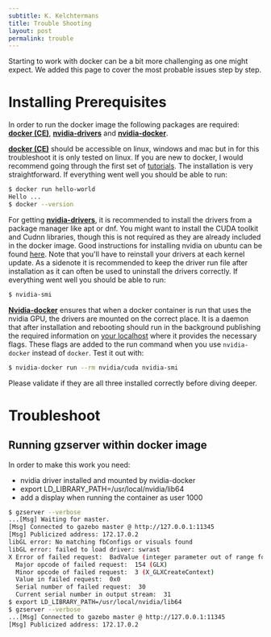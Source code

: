 ```yaml
---
subtitle: K. Kelchtermans
title: Trouble Shooting
layout: post
permalink: trouble
---
```


Starting to work with docker can be a bit more challenging as one might expect. We added this page to cover the most probable issues step by step. 

# Installing Prerequisites

In order to run the docker image the following packages are required: [**docker (CE)**](https://www.docker.com/get-docker "get-docker"), [**nvidia-drivers**](https://developer.nvidia.com/cuda-downloads) and [**nvidia-docker**](https://github.com/NVIDIA/nvidia-docker).

[**docker (CE)**](https://www.docker.com/get-docker "get-docker") should be accessible on linux, windows and mac but in for this troubleshoot it is only tested on linux. If you are new to docker, I would recommend going through the first set of [tutorials](https://docs.docker.com/get-started). The installation is very straightforward. If everything went well you should be able to run:
```bash
$ docker run hello-world
Hello ...
$ docker --version
``` 

For getting [**nvidia-drivers**](https://developer.nvidia.com/cuda-downloads), it is recommended to install the drivers from a package manager like apt or dnf. You might want to install the CUDA toolkit and Cudnn libraries, though this is not required as they are already included in the docker image. Good instructions for installing nvidia on ubuntu can be found [here](https://gist.github.com/wangruohui/df039f0dc434d6486f5d4d098aa52d07 "Install NVIDIA Driver and CUDA"). Note that you'll have to reinstall your drivers at each kernel update. As a sidenote it is recommended to keep the driver run file after installation as it can often be used to uninstall the drivers correctly.
If everything went well you should be able to run:
```bash
$ nvidia-smi
```

[**Nvidia-docker**](https://github.com/NVIDIA/nvidia-docker) ensures that when a docker container is run that uses the nvidia GPU, the drivers are mounted on the correct place. It is a daemon that after installation and rebooting should run in the background publishing the required information on [your localhost](http://localhost:3476/docker/cli) where it provides the necessary flags. These flags are added to the run command when you use `nvidia-docker` instead of `docker`. Test it out with:
```bash
$ nvidia-docker run --rm nvidia/cuda nvidia-smi
```

Please validate if they are all three installed correctly before diving deeper.


# Troubleshoot

## Running gzserver within docker image
In order to make this work you need:
* nvidia driver installed and mounted by nvidia-docker
* export LD_LIBRARY_PATH=/usr/local/nvidia/lib64
* add a display when running the container as user 1000
```bash
$ gzserver --verbose
...[Msg] Waiting for master.
[Msg] Connected to gazebo master @ http://127.0.0.1:11345
[Msg] Publicized address: 172.17.0.2
libGL error: No matching fbConfigs or visuals found
libGL error: failed to load driver: swrast
X Error of failed request:  BadValue (integer parameter out of range for operation)
  Major opcode of failed request:  154 (GLX)
  Minor opcode of failed request:  3 (X_GLXCreateContext)
  Value in failed request:  0x0
  Serial number of failed request:  30
  Current serial number in output stream:  31
$ export LD_LIBRARY_PATH=/usr/local/nvidia/lib64
$ gzserver --verbose
...[Msg] Connected to gazebo master @ http://127.0.0.1:11345
[Msg] Publicized address: 172.17.0.2
```

<!-- OLD TEXT NOT USED
Running the docker image with your home folder mounted and the local graphical session forwarded should not be more than a few lines:
{% highlight bash %}
# nvidia-docker ensures that the nvidia drivers is mounted with the correct version
# -e option sets the correct environment variable
# -v option mounts a directory locally to a directory in the docker container
# --name your container so that you can commit it later to an image for reuse
# add -it for interactive session
# bash demands a running bash shell
$ sudo docker run \
	--name container_name \
	-it \
	kkelchte/ros_gazebo_tensorflow \
	bash
root@somenumbers:/# id
	uid=0(root) gid=0(root) groups=0(root)
{% endhighlight %}

You should now be able to enter the image as a root (uid=0). This will prevent write access to your home folder as it has a different user identity. It is therefore best to add yourself as a user in current container.
{% highlight bash %}
# in a different window check your normal user id
$ echo $UID
1234
# if your user id is not 1000, you'll have to add it in the docker container with the following command
root@somenumbers:/# adduser --uid YOURID YOURNAME
# see if you can enter in the running container from another terminal window as the other user
$ sudo docker exec \
		-it \
		-u YOURID \
		-v $HOME:/home/guest\
		-e HOME=/home/guest\
		container_name bash
YOURNAME@somenumbers:/$ cd
YOURNAME@somenumbers:~$ pwd
/home/guest
YOURNAME@somenumbers:~$ touch test
# if your user ID was added correctly you can now update the container to a local image 
# with the 'docker commit' command in a new local terminal
$ sudo docker commit container_name YOUR_DOCKER_REPOSITORY
{% endhighlight %}

Congratulations! You have created a local copy of my docker image with your user ID added. Now you can adjust you own mounted home folder from within the image.

It is time to make some checks to see if everything went well.
{% highlight bash %}
# start your container from your updated image
# --rm deletes the container after logging out
# -v mounts your home directory to /home/YOURNAME
# -v /tmp/.X11-unix mounts the X server allowing software within use it
# -e sets the DISPLAY environments variable
# it is important to run a container from the image from your repository as you have a user account in it.
$ sudo docker run \
	-it \
	--rm \
	-u YOURID \
	-v $HOME:/home/YOURNAME \
	-e $HOME=/home/YOURNAME \
	-v /tmp/.X11-unix:/tmp/.X11-unix \
	-e DISPLAY=$DISPLAY \
	YOUR_DOCKER_REPOSITORY bash
# $$ indicates the bash line within the container
# source ros setup:
$$ source "/opt/ros/$ROS_DISTRO/setup.bash"
# start ros and a gui to see if it displays correctle:
$$ roscore &
...
$$ rosrun rqt_gui rqt_gui
# If everything went correctly you should see the rqt graphical user interface running on ROS
{% endhighlight %}

Preferrably your computer has a Nvidia GPU with nvidia drivers and the CUDA toolkit(>8.0) installed. This is required for Tensorflow-gpu. If not, a local [Tensorflow](https://www.tensorflow.org/install/install_linux#InstallingVirtualenv) version can be installed for instance in a virtual environment in your mounted home folder. 

In case you have a Nvidia-GPU the <a href="https://github.com/NVIDIA/nvidia-docker" target="_blank">Nvidia-docker plugin (1.0.1)</a> should be installed. Check the installation in this way:

{% highlight bash %}
$ sudo nvidia-docker run \
		-it \
		-u YOURID \
		-v $HOME:/home/guest\
		-e HOME=/home/guest\
		container_name bash
[inside container]$ ls /dev
...nvidia0...
#There
{% endhighlight %} -->


